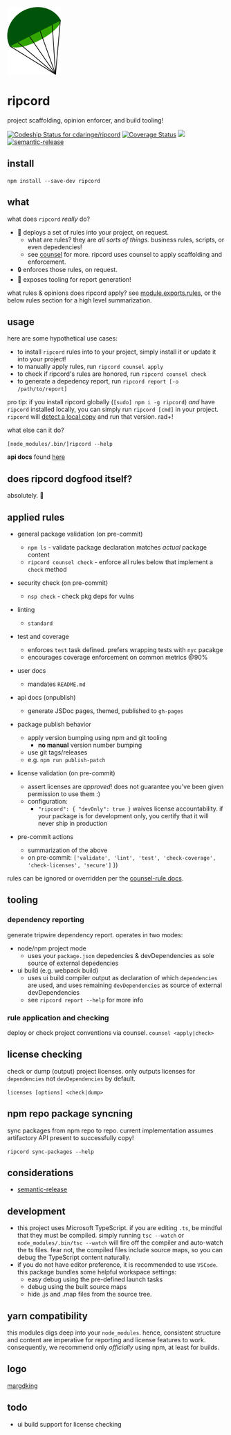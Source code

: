 <img src="https://raw.githubusercontent.com/cdaringe/ripcord/master/img/parachute.png" />

# ripcord

project scaffolding, opinion enforcer, and build tooling!

[ ![Codeship Status for cdaringe/ripcord](https://app.codeship.com/projects/8944d7f0-6e6a-0134-4108-3672b74a6b59/status?branch=master)](https://app.codeship.com/projects/177795) [![Coverage Status](https://coveralls.io/repos/github/cdaringe/ripcord/badge.svg?branch=master)](https://coveralls.io/github/cdaringe/ripcord?branch=master) ![](https://img.shields.io/badge/standardjs-%E2%9C%93-brightgreen.svg) [![semantic-release](https://img.shields.io/badge/%20%20%F0%9F%93%A6%F0%9F%9A%80-semantic--release-e10079.svg)](https://github.com/semantic-release/semantic-release)


## install

`npm install --save-dev ripcord`

## what

what does `ripcord` _really_ do?

- :rocket: deploys a set of rules into your project, on request.
  - what are rules? they are _all sorts of things._ business rules, scripts, or even depedencies!
  - see  [counsel](https://github.com/cdaringe/counsel) for more. ripcord uses counsel to apply scaffolding and enforcement.
- :lock: enforces those rules, on request.
- :memo: exposes tooling for report generation!

what rules & opinions does ripcord apply? see [module.exports.rules](https://github.com/cdaringe/ripcord/blob/master/src/index.js), or the below rules section for a high level summarization.

## usage

here are some hypothetical use cases:

- to install `ripcord` rules into to your project, simply install it or update it into your project!
- to manually apply rules, run `ripcord counsel apply`
- to check if ripcord's rules are honored, run `ripcord counsel check`
- to generate a depedency report, run `ripcord report [-o /path/to/report]`

pro tip: if you install ripcord globally (`[sudo] npm i -g ripcord`) _and_ have `ripcord` installed locally, you can simply run `ripcord [cmd]` in your project.  `ripcord` will [detect a local copy](https://github.com/cdaringe/ripcord/blob/ebd59305bb27f92febe69f5760f21c2a1bbc21d5/bin/ripcord#L19) and run that version. rad+!

what else can it do?

`[node_modules/.bin/]ripcord --help`

**api docs** found [here](https://cdaringe.github.io/ripcord/)

## does ripcord dogfood itself?

absolutely. :tada:

## applied rules

- general package validation (on pre-commit)
  - `npm ls` - validate package declaration matches _actual_ package content
  - `ripcord counsel check` - enforce all rules below that implement a `check` method

- security check (on pre-commit)
  - `nsp check` - check pkg deps for vulns

- linting
  - `standard`

- test and coverage
  - enforces `test` task defined. prefers wrapping tests with `nyc` pacakge
  - encourages coverage enforcement on common metrics @90%

- user docs
  - mandates `README.md`

- api docs (onpublish)
  - generate JSDoc pages, themed, published to `gh-pages`

- package publish behavior
  - apply version bumping using npm and git tooling
    - **no manual** version number bumping
  - use git tags/releases
  - e.g. `npm run publish-patch`

- license validation (on pre-commit)
  - assert licenses are _approved_! does not guarantee you've been given permission to use them :)
  - configuration:
    - `"ripcord": { "devOnly": true }` waives license accountability. if your package is for development only, you certify that it will never ship in production

- pre-commit actions
  - summarization of the above
  - on pre-commit: `['validate', 'lint', 'test', 'check-coverage', 'check-licenses', 'secure']`
})

rules can be ignored or overridden per the [counsel-rule docs](https://github.com/cdaringe/counsel/tree/master/packages/counsel-rule).

## tooling

### dependency reporting

generate tripwire dependency report.  operates in two modes:

- node/npm project mode
  - uses your `package.json` depedencies & devDependencies as sole source of external depedencies
- ui build (e.g. webpack build)
  - uses ui build compiler output as declaration of which `dependencies` are used, and uses remaining `devDependencies` as source of external devDependencies
  - see `ripcord report --help` for more info

### rule application and checking

deploy or check  project conventions via counsel. `counsel <apply|check>`

## license checking

check or dump (output) project licenses. only outputs licenses for `dependencies` not `devDependencies` by default.

`licenses [options] <check|dump>`

## npm repo package syncning

sync packages from npm repo to repo. current implementation assumes artifactory API present to successfully copy!

`ripcord sync-packages --help`

## considerations

- [semantic-release](https://github.com/semantic-release/semantic-release)

## development

- this project uses Microsoft TypeScript.  if you are editing `.ts`, be mindful that they must be compiled.  simply running `tsc --watch` or `node_modules/.bin/tsc --watch` will fire off the compiler and auto-watch the ts files.  fear not, the compiled files include source maps, so you can debug the TypeScript content naturally.
- if you do not have editor preference, it is recommended to use `VSCode`.  this package bundles some helpful workspace settings:
  - easy debug using the pre-defined launch tasks
  - debug using the built source maps
  - hide .js and .map files from the source tree.

## yarn compatibility

this modules digs deep into your `node_modules`.  hence, consistent structure and content are imperative for reporting and license features to work.  consequently, we recommend only _officially_ using npm, at least for builds.

## logo

[margdking](https://github.com/margdking)

## todo
- ui build support for license checking
